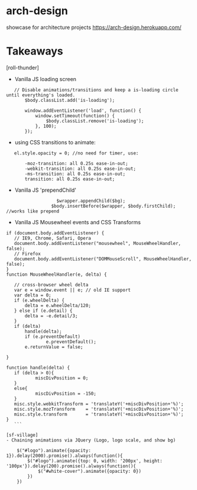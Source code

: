 # arch-design
showcase for architecture projects https://arch-design.herokuapp.com/

# Takeaways

[roll-thunder]
 - Vanilla JS loading screen
 ```
 	// Disable animations/transitions and keep a is-loading circle until everything's loaded.
		$body.classList.add('is-loading');

		window.addEventListener('load', function() {
			window.setTimeout(function() {
				$body.classList.remove('is-loading');
			}, 100);
		});

 ```
 - using CSS transitions to animate:
 
 ```
 	el.style.opacity = 0; //no need for timer, use:
 	
 		-moz-transition: all 0.25s ease-in-out;
		-webkit-transition: all 0.25s ease-in-out;
		-ms-transition: all 0.25s ease-in-out;
		transition: all 0.25s ease-in-out;
 ```
 - Vanilla JS 'prependChild'
 
 ```
 					$wrapper.appendChild($bg);
				  $body.insertBefore($wrapper, $body.firstChild);  //works like prepend
 ```
 - Vanilla JS Mousewheel events and CSS Transforms
 ```
 if (document.body.addEventListener) {
	// IE9, Chrome, Safari, Opera
	document.body.addEventListener("mousewheel", MouseWheelHandler, false);
	// Firefox
	document.body.addEventListener("DOMMouseScroll", MouseWheelHandler, false);
}
 function MouseWheelHandler(e, delta) {

	// cross-browser wheel delta
	var e = window.event || e; // old IE support
	var delta = 0;
	if (e.wheelDelta) {
		delta = e.wheelDelta/120; 
	} else if (e.detail) {
		delta = -e.detail/3;
	}
	if (delta)
		handle(delta);
        if (e.preventDefault)
                e.preventDefault();
        e.returnValue = false;
	
}
	
function handle(delta) {
	if (delta > 0){
			miscDivPosition = 0;
	}
	else{
			miscDivPosition = -150;
	}
    misc.style.webkitTransform = 'translateY('+miscDivPosition+'%)'; 
    misc.style.mozTransform    = 'translateY('+miscDivPosition+'%)'; 
    misc.style.transform       = 'translateY('+miscDivPosition+'%)'; 
}
	```

[sf-village]
 - Chaining animations via JQuery (Logo, logo scale, and show bg)
 ```
 		$("#logo").animate({opacity: 1}).delay(2000).promise().always(function(){
			$("#logo").animate({top: 0, width: '200px', height: '100px'}).delay(200).promise().always(function(){
				$("#white-cover").animate({opacity: 0})
			})
		})
 ```
 
